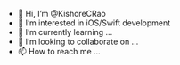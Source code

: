 - 👋 Hi, I’m @KishoreCRao
- 👀 I’m interested in iOS/Swift development
- 🌱 I’m currently learning ...
- 💞️ I’m looking to collaborate on ...
- 📫 How to reach me ...

<!---
KishoreCRao/KishoreCRao is a ✨ special ✨ repository because its `README.md` (this file) appears on your GitHub profile.
You can click the Preview link to take a look at your changes.
--->
